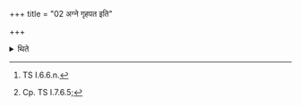 +++
title = "02 अग्ने गृहपत इति"

+++

<details><summary>थिते</summary>

2. And (he also praises) with agne gr̥hapate... Here utters the name. He utters in this way, viz. tāmāśiṣamāśāse tantave[^1] in the case the son is not born; with n.n. (he utters) the case of the born son.[^2]  

[^1]: TS I.6.6.n.

[^2]: Cp. TS I.7.6.5;
</details>
